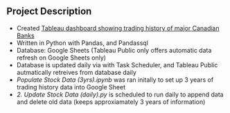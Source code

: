 ## Project Description

   - Created [Tableau dashboard showing trading history of major Canadian Banks](https://public.tableau.com/views/StockTradingHistoryofMajorCanadianBanks/Dashboard1?:language=en-GB&publish=yes&:display_count=n&:origin=viz_share_link)
   - Written in Python with Pandas, and Pandassql 
   - Database: Google Sheets (Tableau Public only offers automatic data refresh on Google Sheets only)
   - Database is updated daily via with Task Scheduler, and Tableau Public autmatically retreives from database daily  
   - *Populate Stock Data (3yrs).ipynb* was ran initally to set up 3 years of trading history data into Google Sheet
   - *2. Update Stock Data (daily).py* is scheduled to run daily to append data and delete old data (keeps approxiamately 3 years of information)
